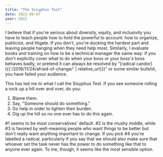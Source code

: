 ```yaml
---
title: "The Sisyphus Test"
date: 2022-08-07
year: 2022
---
```


I believe that if you're serious about diversity, equity, and inclusivity
you have to teach people how to hold the powerful to account:
how to organize, publicize, and litigate.
If you don't,
you're ducking the hardest part and leaving people hanging when they need help most.
Similarly,
I evaluate books and training on how to be a technical manager the same way:
if you don't explicitly cover what to do when your boss or your boss's boss behaves badly,
or pretend it can always be resolved by
"[radical candor]({{'/2018/11/24/afraid-of-change/' | relative_url}})"
or some similar bullshit,
you have failed your audience.

This has led me to what I call the Sisyphus Test.
If you see someone rolling a rock up a hill over and over, do you:

1. Blame them.
2. Say, "Someone should do something."
3. Go help in order to lighten their burden.
4. Dig up the hill so no one ever has to do this again.

#1 seems to be most conservatives' default.
#2 is the mushy middle,
while #3 is favored by well-meaning people
who want things to be better
but don't really want anything important to change.
If you pick #4 you're labelled a radical,
particularly if you say that
we should also make sure that whoever set the task
never has the power to do something like that to anyone ever again.
To me,
though,
it seems like the most sensible option.
